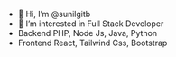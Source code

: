 - 👋 Hi, I’m @sunilgitb
- 👀 I’m interested in Full Stack Developer
- Backend PHP, Node Js, Java, Python
- Frontend React, Tailwind Css, Bootstrap

<!---
sunilgitb/sunilgitb is a ✨ special ✨ repository because its `README.md` (this file) appears on your GitHub profile.
You can click the Preview link to take a look at your changes.
--->
